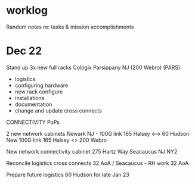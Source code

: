 # worklog
Random notes re: tasks & mission accomplishments

# Dec 22 

Stand up 3x new full racks Cologix Parsippany NJ (200 Webro) (PARS)
- logistics
- configuring hardware
- new rack configure
- installations
- documentation
- change and update cross connects

CONNECTIVITY PoPs

2 new network cabinets Newark NJ - 100G link 165 Halsey <--> 60 Hudson New 100G link 165 Halsey <> 200 Webro

New network connectivity cabinet 275 Hartz Way Seacaucus NJ NY2

Reconcile logistics cross connects 32 AoA / Seacaucus - RH work 32 AoA

Prepare future logistics 60 Hudson for late Jan 23




